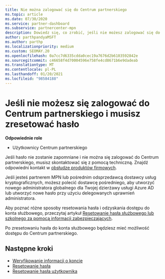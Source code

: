 ```yaml
---
title: Nie można zalogować się do Centrum partnerskiego
ms.topic: article
ms.date: 07/30/2020
ms.service: partner-dashboard
ms.subservice: partnercenter-mpn
description: Dowiedz się, co zrobić, jeśli nie możesz zalogować się do Centrum partnerskiego — zawiera informacje na temat resetowania hasła konta służbowego lub hasła konta szkolnego, jeśli zostało ono zapomniane.
author: parthpandyaMSFT
ms.author: parthp
ms.localizationpriority: medium
ms.custom: SEOMAY.20
ms.openlocfilehash: 0a7cc7d6335cdda0cec19a7676d2b6103592842e
ms.sourcegitcommit: c46658f4d70004596e758fe4cd8671b6e9dadeab
ms.translationtype: MT
ms.contentlocale: pl-PL
ms.lasthandoff: 01/20/2021
ms.locfileid: "98584188"
---
```

# <a name="if-you-cant-sign-into-partner-center-and-need-to-reset-your-password"></a>Jeśli nie możesz się zalogować do Centrum partnerskiego i musisz zresetować hasło

**Odpowiednie role**

- Użytkownicy Centrum partnerskiego

Jeśli hasło nie zostanie zapomniane i nie można się zalogować do Centrum partnerskiego, musisz skontaktować się z pomocą techniczną. Znajdź odpowiedni kontakt w [obsłudze produktów firmowych](/microsoft-365/admin/contact-support-for-business-products). 

Jeśli jesteś partnerem MPN lub pośrednim odsprzedawcą dostawcy usług kryptograficznych, możesz polecić dostawcę pośredniego, aby utworzyć nowego administratora globalnego dla Twojej dzierżawy usługi Azure AD lub utworzyć nowe hasło przy użyciu delegowanych uprawnień administratora. 

Aby poznać różne sposoby resetowania hasła i odzyskania dostępu do konta służbowego, przeczytaj artykuł [Resetowanie hasła służbowego lub szkolnego za pomocą informacji zabezpieczających](/azure/active-directory/user-help/active-directory-passwords-update-your-own-password#how-to-change-your-password).

Po zresetowaniu hasła do konta służbowego będziesz mieć możliwość dostępu do Centrum partnerskiego. 

## <a name="next-steps"></a>Następne kroki

- [Weryfikowanie informacji o koncie](verification-responses.md)
- [Resetowanie hasła](reset-my-pasword.md)
- [Resetowanie hasła użytkownika](reset-a-user-password.md)